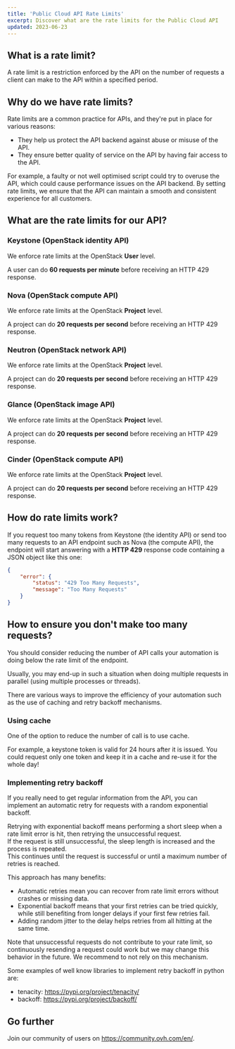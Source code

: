 ```yaml
---
title: 'Public Cloud API Rate Limits'
excerpt: Discover what are the rate limits for the Public Cloud API
updated: 2023-06-23
---
```


## What is a rate limit?

A rate limit is a restriction enforced by the API on the number of requests a client can make to the API within a specified period.

## Why do we have rate limits?

Rate limits are a common practice for APIs, and they're put in place for various reasons:

- They help us protect the API backend against abuse or misuse of the API.
- They ensure better quality of service on the API by having fair access to the API.

For example, a faulty or not well optimised script could try to overuse the API, which could cause performance issues on the API backend. 
By setting rate limits, we ensure that the API can maintain a smooth and consistent experience for all customers.

## What are the rate limits for our API?

### Keystone (OpenStack identity API)

We enforce rate limits at the OpenStack **User** level.

A user can do **60 requests per minute** before receiving an HTTP 429 response.

### Nova (OpenStack compute API)

We enforce rate limits at the OpenStack **Project** level.

A project can do **20 requests per second** before receiving an HTTP 429 response.

### Neutron (OpenStack network API)

We enforce rate limits at the OpenStack **Project** level.

A project can do **20 requests per second** before receiving an HTTP 429 response.

### Glance (OpenStack image API)

We enforce rate limits at the OpenStack **Project** level.

A project can do **20 requests per second** before receiving an HTTP 429 response.

### Cinder (OpenStack compute API)

We enforce rate limits at the OpenStack **Project** level.

A project can do **20 requests per second** before receiving an HTTP 429 response.

## How do rate limits work?

If you request too many tokens from Keystone (the identity API) or send too many requests to an API endpoint such as Nova (the compute API), the endpoint will start answering with a **HTTP 429** response code containing a JSON object like this one:

```json
{
    "error": {
        "status": "429 Too Many Requests",
        "message": "Too Many Requests"
    }
}
```

## How to ensure you don't make too many requests?

You should consider reducing the number of API calls your automation is doing below the rate limit of the endpoint.

Usually, you may end-up in such a situation when doing multiple requests in parallel (using multiple processes or threads).

There are various ways to improve the efficiency of your automation such as the use of caching and retry backoff mechanisms.

### Using cache

One of the option to reduce the number of call is to use cache.

For example, a keystone token is valid for 24 hours after it is issued. You could request only one token and keep it in a cache and re-use it for the whole day!

### Implementing retry backoff

If you really need to get regular information from the API, you can implement an automatic retry for requests with a random exponential backoff.

Retrying with exponential backoff means performing a short sleep when a rate limit error is hit, then retrying the unsuccessful request.<br>
If the request is still unsuccessful, the sleep length is increased and the process is repeated.<br>
This continues until the request is successful or until a maximum number of retries is reached.

This approach has many benefits:

- Automatic retries mean you can recover from rate limit errors without crashes or missing data.
- Exponential backoff means that your first retries can be tried quickly, while still benefiting from longer delays if your first few retries fail.
- Adding random jitter to the delay helps retries from all hitting at the same time.

Note that unsuccessful requests do not contribute to your rate limit, so continuously resending a request could work but we may change this behavior in the future. We recommend to not rely on this mechanism.

Some examples of well know libraries to implement retry backoff in python are:

- tenacity: <https://pypi.org/project/tenacity/>
- backoff: <https://pypi.org/project/backoff/>

## Go further

Join our community of users on <https://community.ovh.com/en/>.
